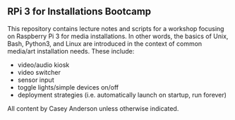## RPi 3 for Installations Bootcamp

This repository contains lecture notes and scripts for a workshop focusing on Raspberry Pi 3 for media installations. In other words, the basics of Unix, Bash, Python3, and Linux are introduced in the context of common media/art installation needs. These include:

* video/audio kiosk
* video switcher
* sensor input
* toggle lights/simple devices on/off
* deployment strategies (i.e. automatically launch on startup, run forever)

All content by Casey Anderson unless otherwise indicated.

